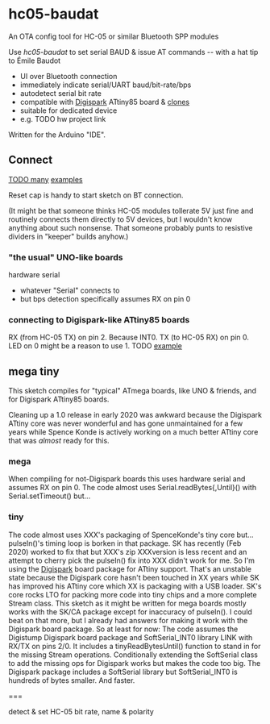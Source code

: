 # hc05-baudat

An OTA config tool for HC-05 or similar Bluetooth SPP modules

Use *hc05-baudat* to set serial BAUD & issue AT commands -- with a hat tip to Émile Baudot

  * UI over Bluetooth connection
  * immediately indicate serial/UART baud/bit-rate/bps
  * autodetect serial bit rate
  * compatible with [Digispark](http://digistump.com/products/1) ATtiny85 board & [clones](https://www.aliexpress.com/wholesale?SearchText=digispark)
  * suitable for dedicated device
  * e.g. TODO hw project link

Written for the Arduino "IDE".

## Connect

[TODO many]() [examples]()

Reset cap is handy to start sketch on BT connection.

(It might be that someone thinks HC-05 modules tollerate 5V just fine and routinely connects them directly to 5V devices, but I wouldn't know anything about such nonsense. That someone probably punts to resistive dividers in "keeper" builds anyhow.)


### "the usual" UNO-like boards
hardware serial
* whatever "Serial" connects to
* but bps detection specifically assumes RX on pin 0



### connecting to Digispark-like ATtiny85 boards

RX (from HC-05 TX) on pin 2. Because INT0.
TX (to HC-05 RX) on pin 0. LED on 0 might be a reason to use 1.
TODO [example]()




## mega tiny
This sketch compiles for "typical" ATmega boards, like UNO & friends, and for Digispark ATtiny85 boards.

Cleaning up a 1.0 release in early 2020 was awkward because the Digispark ATtiny core was never wonderful and has gone unmaintained for a few years while Spence Konde is actively working on a much better ATtiny core that was _almost_ ready for this. 
### mega
When compiling for not-Digispark boards this uses hardware serial and assumes RX on pin 0. The code almost uses Serial.readBytes{,Until}() with Serial.setTimeout() but...
### tiny
The code almost uses XXX's packaging of SpenceKonde's tiny core but... pulseIn()'s timing loop is borken in that package. SK has recently (Feb 2020) worked to fix that but XXX's zip XXXversion is less recent and an attempt to cherry pick the pulseIn() fix into XXX didn't work for me. So I'm using the [Digispark](http://digispark.fixme) board package for ATtiny support. That's an unstable state because the Digispark core hasn't been touched in XX years while SK has improved his ATtiny core which XX is packaging with a USB loader. SK's core rocks LTO for packing more code into tiny chips and a more complete Stream class. This sketch as it might be written for mega boards mostly works with the SK/CA package except for inaccuracy of pulseIn(). I could beat on that more, but I already had answers for making it work with the Digispark board package. So at least for now:
The code assumes the Digistump Digispark board package and SoftSerial_INT0 library LINK with RX/TX on pins 2/0. It includes a tinyReadBytesUntil() function to stand in for the missing Stream operations. Conditionally extending the SoftSerial class to add the missing ops for Digispark works but makes the code too big. The Digispark package includes a SoftSerial library but SoftSerial_INT0 is hundreds of bytes smaller. And faster. 


===

detect &amp; set HC-05 bit rate, name &amp; polarity

<!--stackedit_data:
eyJoaXN0b3J5IjpbLTE5NjQwNzA4MzksLTExMjgxMzgwMzFdfQ
==
-->